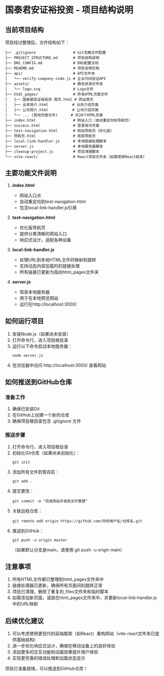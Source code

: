 # 国泰君安证裕投资 - 项目结构说明

## 当前项目结构

项目经过整理后，文件结构如下：

```
├── .gitignore                 # Git忽略文件配置
├── PROJECT_STRUCTURE.md       # 项目结构说明
├── DNS_CONFIG.md              # DNS配置文档
├── README.md                  # 项目说明文档
├── api/                       # API文件夹
│   └── verify-company-code.js # 企业代码验证API
├── assets/                    # 静态资源文件夹
│   └── logo.svg               # Logo文件
├── html_pages/                # 所有HTML页面文件
│   ├── 国泰君安证裕投资-首页.html # 网站首页
│   ├── 业务简介.html           # 业务介绍页面
│   ├── 公司简介.html           # 公司介绍页面
│   └── ... (其他页面文件)      # 共20个HTML页面
├── index.html                 # 网站入口（自动重定向到导航页）
├── success.html               # 登录成功页面
├── test-navigation.html       # 网站导航页（优化版）
├── 导航页.html                 # 简易导航页
├── local-link-handler.js      # 本地链接处理脚本
├── server.js                  # 本地服务器脚本
├── cleanup-project.js         # 项目清理脚本
└── vite-react/                # React项目文件夹（如需使用React版本）
```

## 主要功能文件说明

1. **index.html**
   - 网站入口点
   - 自动重定向到test-navigation.html
   - 包含local-link-handler.js引用

2. **test-navigation.html**
   - 优化版导航页
   - 提供分类清晰的网站入口
   - 响应式设计，适配各种设备

3. **local-link-handler.js**
   - 处理URL到本地HTML文件的映射和跳转
   - 支持动态内容加载时的链接处理
   - 所有链接已更新为指向html_pages文件夹

4. **server.js**
   - 简易本地服务器
   - 用于在本地预览网站
   - 运行在http://localhost:3000/

## 如何运行项目

1. 安装Node.js（如果尚未安装）
2. 打开命令行，进入项目根目录
3. 运行以下命令启动本地服务器：
   ```
   node server.js
   ```
4. 在浏览器中访问 http://localhost:3000/ 查看网站

## 如何推送到GitHub仓库

### 准备工作
1. 确保已安装Git
2. 在GitHub上创建一个新的仓库
3. 确保项目根目录包含 .gitignore 文件

### 推送步骤
1. 打开命令行，进入项目根目录
2. 初始化Git仓库（如果尚未初始化）：
   ```
   git init
   ```
3. 添加所有文件到暂存区：
   ```
   git add .
   ```
4. 提交更改：
   ```
   git commit -m "完成网站开发和文件整理"
   ```
5. 关联远程仓库：
   ```
   git remote add origin https://github.com/你的用户名/仓库名.git
   ```
6. 推送到GitHub：
   ```
   git push -u origin master
   ```
   （如果默认分支是main，请使用 git push -u origin main）

## 注意事项

1. 所有HTML文件都已整理到html_pages文件夹中
2. 链接处理器已更新，确保所有页面间的跳转正常
3. 项目已清理，删除了重复的_files文件夹和临时脚本
4. 如需添加新页面，请放在html_pages文件夹中，并更新local-link-handler.js中的URL映射

## 后续优化建议

1. 可以考虑使用更现代的前端框架（如React）重构网站（vite-react文件夹已提供基础结构）
2. 进一步优化响应式设计，确保在移动设备上的良好体验
3. 添加更多的交互功能和动画效果提升用户体验
4. 实现更完善的错误处理和加载状态显示

项目已准备就绪，可以推送到GitHub仓库！